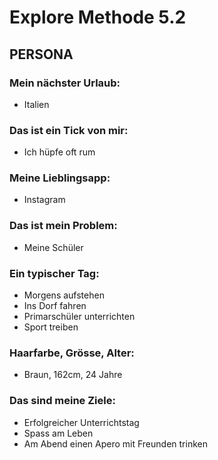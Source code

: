 # **Explore Methode** **5.2**

## **PERSONA**

### Mein nächster Urlaub:
- Italien

### Das ist ein Tick von mir:
- Ich hüpfe oft rum

### Meine Lieblingsapp:
- Instagram

### Das ist mein Problem:
- Meine Schüler

### Ein typischer Tag:
- Morgens aufstehen
- Ins Dorf fahren
- Primarschüler unterrichten
- Sport treiben

### Haarfarbe, Grösse, Alter:
- Braun, 162cm, 24 Jahre

### Das sind meine Ziele:
- Erfolgreicher Unterrichtstag
- Spass am Leben
- Am Abend einen Apero mit Freunden trinken

